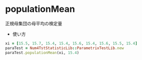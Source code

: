 populationMean
==============
正規母集団の母平均の検定量

* 使い方

```ruby
xi = [15.5, 15.7, 15.4, 15.4, 15.6, 15.4, 15.6, 15.5, 15.4]
paraTest = Num4TstStatisticLib::ParametrixTestLib.new
paraTest.populationMean(xi, 15.4)
```

